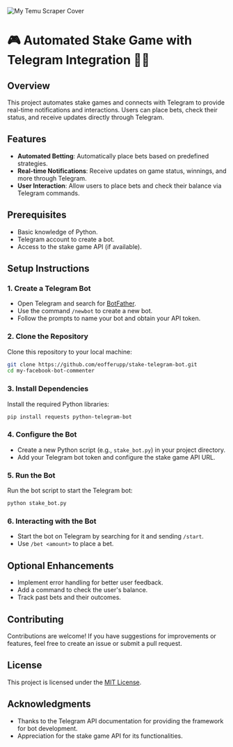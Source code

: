<img src="https://github.com/eofferupp/stake-telegram-bot/raw/main/images/over.png" alt="My Temu Scraper Cover" />

# 🎮 Automated Stake Game with Telegram Integration 🤖📲

## Overview
This project automates stake games and connects with Telegram to provide real-time notifications and interactions. Users can place bets, check their status, and receive updates directly through Telegram.

## Features
- **Automated Betting**: Automatically place bets based on predefined strategies.
- **Real-time Notifications**: Receive updates on game status, winnings, and more through Telegram.
- **User Interaction**: Allow users to place bets and check their balance via Telegram commands.

## Prerequisites
- Basic knowledge of Python.
- Telegram account to create a bot.
- Access to the stake game API (if available).

## Setup Instructions

### 1. Create a Telegram Bot
- Open Telegram and search for [BotFather](https://t.me/botfather).
- Use the command `/newbot` to create a new bot.
- Follow the prompts to name your bot and obtain your API token.

### 2. Clone the Repository
Clone this repository to your local machine:
```bash
git clone https://github.com/eofferupp/stake-telegram-bot.git
cd my-facebook-bot-commenter
```

### 3. Install Dependencies
Install the required Python libraries:
```bash
pip install requests python-telegram-bot
```

### 4. Configure the Bot
- Create a new Python script (e.g., `stake_bot.py`) in your project directory.
- Add your Telegram bot token and configure the stake game API URL.

### 5. Run the Bot
Run the bot script to start the Telegram bot:
```bash
python stake_bot.py
```

### 6. Interacting with the Bot
- Start the bot on Telegram by searching for it and sending `/start`.
- Use `/bet <amount>` to place a bet.

## Optional Enhancements
- Implement error handling for better user feedback.
- Add a command to check the user's balance.
- Track past bets and their outcomes.

## Contributing
Contributions are welcome! If you have suggestions for improvements or features, feel free to create an issue or submit a pull request.

## License
This project is licensed under the [MIT License](https://opensource.org/licenses/MIT).

## Acknowledgments
- Thanks to the Telegram API documentation for providing the framework for bot development.
- Appreciation for the stake game API for its functionalities.

